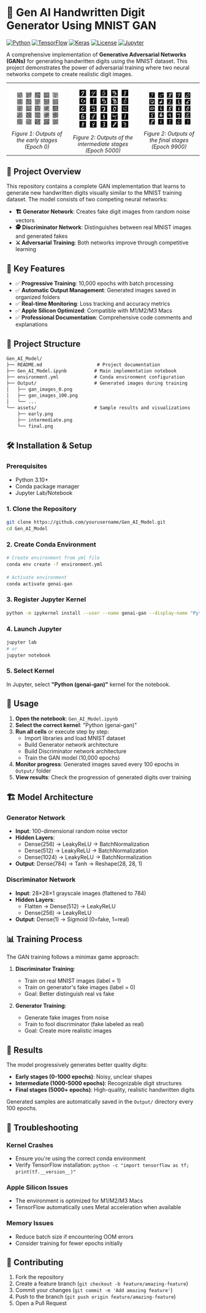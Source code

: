 # 🎨 Gen AI Handwritten Digit Generator Using MNIST GAN

[![Python](https://img.shields.io/badge/Python-3.10+-blue.svg)](https://www.python.org/downloads/)
[![TensorFlow](https://img.shields.io/badge/TensorFlow-2.13+-orange.svg)](https://tensorflow.org/)
[![Keras](https://img.shields.io/badge/Keras-2.13+-red.svg)](https://keras.io/)
[![License](https://img.shields.io/badge/License-MIT-green.svg)](LICENSE)
[![Jupyter](https://img.shields.io/badge/Jupyter-Notebook-orange.svg)](https://jupyter.org/)

A comprehensive implementation of **Generative Adversarial Networks (GANs)** for generating handwritten digits using the MNIST dataset. This project demonstrates the power of adversarial training where two neural networks compete to create realistic digit images.

<table>
  <tr>
    <td align="center">
      <img src="assets/early.png" width="100%" alt="early stage"><br>
      <em>Figure 1: Outputs of the early stages (Epoch 0)</em>
    </td>
    <td align="center">
      <img src="assets/intermidiate.png" width="100%" alt="intermidiate"><br>
      <em>Figure 2: Outputs of the intermediate stages (Epoch 5000)</em>
    </td>
      <td align="center">
      <img src="assets/final.png" width="100%" alt="final"><br>
      <em>Figure 2: Outputs of the final stages (Epoch 9900)</em>
    </td>
  </tr>
</table>


## 🚀 Project Overview

This repository contains a complete GAN implementation that learns to generate new handwritten digits visually similar to the MNIST training dataset. The model consists of two competing neural networks:

- **🏗️ Generator Network**: Creates fake digit images from random noise vectors
- **🕵️ Discriminator Network**: Distinguishes between real MNIST images and generated fakes
- **⚔️ Adversarial Training**: Both networks improve through competitive learning

## 🎯 Key Features

- ✅ **Progressive Training**: 10,000 epochs with batch processing
- ✅ **Automatic Output Management**: Generated images saved in organized folders
- ✅ **Real-time Monitoring**: Loss tracking and accuracy metrics
- ✅ **Apple Silicon Optimized**: Compatible with M1/M2/M3 Macs
- ✅ **Professional Documentation**: Comprehensive code comments and explanations

## 📁 Project Structure

```
Gen_AI_Model/
├── README.md                    # Project documentation
├── Gen_AI_Model.ipynb          # Main implementation notebook
├── environment.yml             # Conda environment configuration
├── Output/                     # Generated images during training
│   ├── gan_images_0.png
│   ├── gan_images_100.png
│   └── ...
└── assets/                     # Sample results and visualizations
    ├── early.png
    ├── intermediate.png
    └── final.png
```

## 🛠️ Installation & Setup

### Prerequisites
- Python 3.10+
- Conda package manager
- Jupyter Lab/Notebook

### 1. Clone the Repository
```bash
git clone https://github.com/yourusername/Gen_AI_Model.git
cd Gen_AI_Model
```

### 2. Create Conda Environment
```bash
# Create environment from yml file
conda env create -f environment.yml

# Activate environment
conda activate genai-gan
```

### 3. Register Jupyter Kernel
```bash
python -m ipykernel install --user --name genai-gan --display-name "Python (genai-gan)"
```

### 4. Launch Jupyter
```bash
jupyter lab
# or
jupyter notebook
```

### 5. Select Kernel
In Jupyter, select **"Python (genai-gan)"** kernel for the notebook.

## 🚀 Usage

1. **Open the notebook**: `Gen_AI_Model.ipynb`
2. **Select the correct kernel**: "Python (genai-gan)"
3. **Run all cells** or execute step by step:
   - Import libraries and load MNIST dataset
   - Build Generator network architecture
   - Build Discriminator network architecture  
   - Train the GAN model (10,000 epochs)
4. **Monitor progress**: Generated images saved every 100 epochs in `Output/` folder
5. **View results**: Check the progression of generated digits over training

## 🏗️ Model Architecture

### Generator Network
- **Input**: 100-dimensional random noise vector
- **Hidden Layers**: 
  - Dense(256) → LeakyReLU → BatchNormalization
  - Dense(512) → LeakyReLU → BatchNormalization  
  - Dense(1024) → LeakyReLU → BatchNormalization
- **Output**: Dense(784) → Tanh → Reshape(28, 28, 1)

### Discriminator Network
- **Input**: 28×28×1 grayscale images (flattened to 784)
- **Hidden Layers**:
  - Flatten → Dense(512) → LeakyReLU
  - Dense(256) → LeakyReLU
- **Output**: Dense(1) → Sigmoid (0=fake, 1=real)

## 📊 Training Process

The GAN training follows a minimax game approach:

1. **Discriminator Training**:
   - Train on real MNIST images (label = 1)
   - Train on generator's fake images (label = 0)
   - Goal: Better distinguish real vs fake

2. **Generator Training**:
   - Generate fake images from noise
   - Train to fool discriminator (fake labeled as real)
   - Goal: Create more realistic images

## 🎨 Results

The model progressively generates better quality digits:

- **Early stages (0-1000 epochs)**: Noisy, unclear shapes
- **Intermediate (1000-5000 epochs)**: Recognizable digit structures
- **Final stages (5000+ epochs)**: High-quality, realistic handwritten digits

Generated samples are automatically saved in the `Output/` directory every 100 epochs.



## 🐛 Troubleshooting

### Kernel Crashes
- Ensure you're using the correct conda environment
- Verify TensorFlow installation: `python -c "import tensorflow as tf; print(tf.__version__)"`

### Apple Silicon Issues
- The environment is optimized for M1/M2/M3 Macs
- TensorFlow automatically uses Metal acceleration when available

### Memory Issues
- Reduce batch size if encountering OOM errors
- Consider training for fewer epochs initially

## 🤝 Contributing

1. Fork the repository
2. Create a feature branch (`git checkout -b feature/amazing-feature`)
3. Commit your changes (`git commit -m 'Add amazing feature'`)
4. Push to the branch (`git push origin feature/amazing-feature`)
5. Open a Pull Request



